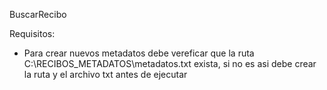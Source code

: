 BuscarRecibo

Requisitos:

- Para crear nuevos metadatos debe vereficar que la ruta C:\RECIBOS_METADATOS\metadatos.txt
	exista, si no es asi debe crear la ruta y el archivo txt antes de ejecutar

